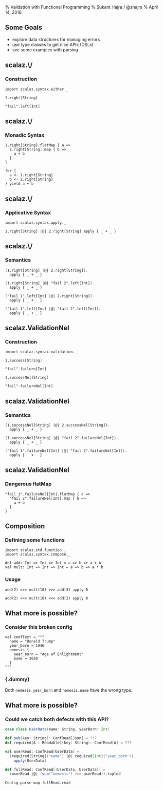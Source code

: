 % Validation with Functional Programming
% Sukant Hajra / @shajra
% April 14, 2016

## Some Goals

- explore data structures for managing errors
- use type classes to get nice APIs (DSLs)
- see some examples with parsing

## scalaz.\\/

### Construction

```tut
import scalaz.syntax.either._

1.right[String]

"fail".left[Int]
```

## scalaz.\\/

### Monadic Syntax

```tut
1.right[String].flatMap { a =>
  2.right[String].map { b =>
    a + b
  }
}

for {
  a <- 1.right[String]
  b <- 2.right[String]
} yield a + b
```

## scalaz.\\/

### Applicative Syntax

```tut
import scalaz.syntax.apply._

1.right[String] |@| 2.right[String] apply { _ + _ }
```

## scalaz.\\/

### Semantics

```tut
(1.right[String] |@| 2.right[String]).
  apply { _ + _ }

(1.right[String] |@| "fail 2".left[Int]).
  apply { _ + _ }

("fail 1".left[Int] |@| 2.right[String]).
  apply { _ + _ }

("fail 1".left[Int] |@| "fail 2".left[Int]).
  apply { _ + _ }
```

## scalaz.ValidationNel

### Construction

```tut
import scalaz.syntax.validation._

1.success[String]

"fail".failure[Int]

1.successNel[String]

"fail".failureNel[Int]
```

## scalaz.ValidationNel

### Semantics

```tut
(1.successNel[String] |@| 2.successNel[String]).
  apply { _ + _ }

(1.successNel[String] |@| "fail 2".failureNel[Int]).
  apply { _ + _ }

("fail 1".failureNel[Int] |@| "fail 2".failureNel[Int]).
  apply { _ + _ }
```

## scalaz.ValidationNel

### Dangerous flatMap

```tut
"fail 1".failureNel[Int].flatMap { a =>
  "fail 2".failureNel[Int].map { b =>
    a + b
  }
}
```

## Composition

### Defining some functions

```tut:silent
import scalaz.std.function._
import scalaz.syntax.compose._

def add: Int => Int => Int = a => b => a + b
val mult: Int => Int => Int = a => b => a * b
```

### Usage

```tut
add(2) >>> mult(10) >>> add(3) apply 0

add(2) <<< mult(10) <<< add(3) apply 0
```

## What more is possible?

### Consider this broken config

```tut:silent
val confText = """
  name = "Donald Trump"
  year_born = 1946
  nemesis {
    year_born = "Age of Enlightment"
    name = 1650
  }
"""
```

### {.dummy}

Both `nemesis.year_born` and `nemesis.name` have the wrong type.

## What more is possible?

### Could we catch both defects with this API?

```scala
case class UserData(name: String, yearBorn: Int)

def sub(key: String): ConfRead[Json] = ???
def required[A : Readable](key: String): ConfRead[A] = ???

val userRead: ConfRead[UserData] =
  (required[String]("name") |@| required[Int]("year_born")).
    apply(UserData)

def fullRead: ConfRead[(UserData, UserData)] =
  (userRead |@| (sub("nemesis") >>> userRead)).tupled

Config.parse map fullRead.read
```
